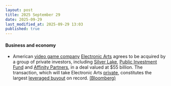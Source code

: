 ```yaml
---
layout: post
title: 2025 September 29
date: 2025-09-29
last_modified_at: 2025-09-29 13:03
published: true
---
```



#### Business and economy

* American [video game company](https://en.wikipedia.org/wiki/Video_game_company "Video game company") [Electronic Arts](https://en.wikipedia.org/wiki/Electronic_Arts "Electronic Arts") agrees to be acquired by a group of private investors, including [Silver Lake](https://en.wikipedia.org/wiki/Silver_Lake_%28investment_firm%29 "Silver Lake (investment firm)"), [Public Investment Fund](https://en.wikipedia.org/wiki/Public_Investment_Fund "Public Investment Fund") and [Affinity Partners](https://en.wikipedia.org/wiki/Affinity_Partners "Affinity Partners"), in a deal valued at $55 billion. The transaction, which will take Electronic Arts [private](https://en.wikipedia.org/wiki/Privately_held_company "Privately held company"), constitutes the largest [leveraged buyout](https://en.wikipedia.org/wiki/Leveraged_buyout "Leveraged buyout") on record. [(Bloomberg)](https://www.bloomberg.com/news/articles/2025-09-29/ea-agrees-to-sale-in-largest-leveraged-buyout-on-record)
